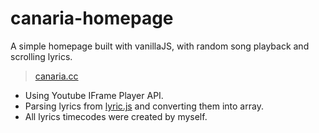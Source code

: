 # canaria-homepage

A simple homepage built with vanillaJS, with random song playback and scrolling lyrics.

> [canaria.cc](https://canaria.cc)

- Using Youtube IFrame Player API.
- Parsing lyrics from [lyric.js](https://github.com/canaria3406/canaria-homepage/blob/VanillaJS/src/lyric.js) and converting them into array.
- All lyrics timecodes were created by myself.
